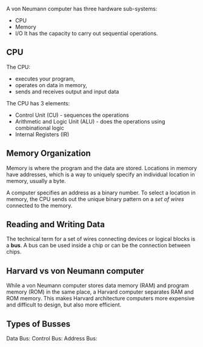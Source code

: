 A von Neumann computer has three hardware sub-systems:
- CPU
- Memory
- I/O
It has the capacity to carry out sequential operations.

## CPU

The CPU:
- executes your program,
- operates on data in memory,
- sends and receives output and input data

The CPU has 3 elements:
- Control Unit (CU) - sequences the operations
- Arithmetic and Logic Unit (ALU) - does the operations using combinational logic
- Internal Registers (IR)

## Memory Organization

Memory is where the program and the data are stored.
Locations in memory have addresses, which is a way to uniquely specify an individual location in memory, usually a byte.

A computer specifies an address as a binary number. To select a location in memory, the CPU sends out the unique binary pattern on a _set of wires_ connected to the memory.

## Reading and Writing Data

The technical term for a set of wires connecting devices or logical blocks is a __bus__. A bus can be used inside a chip or can be the connection between chips.

## Harvard vs von Neumann computer

While a von Neumann computer stores data memory (RAM) and program memory (ROM) in the same place, a Harvard computer separates RAM and ROM memory. This makes Harvard architecture computers more expensive and difficult to design, but also more efficient.

## Types of Busses

Data Bus:
Control Bus:
Address Bus:


